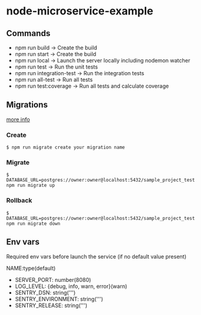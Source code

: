 # node-microservice-example

## Commands

- npm run build -> Create the build
- npm run start -> Create the build
- npm run local -> Launch the server locally including nodemon watcher
- npm run test -> Run the unit tests
- npm run integration-test -> Run the integration tests
- npm run all-test -> Run all tests
- npm run test:coverage -> Run all tests and calculate coverage


## Migrations
[more info](https://salsita.github.io/node-pg-migrate/#/)

### Create
```$xslt
$ npm run migrate create your migration name
```

### Migrate
```$xslt
$ DATABASE_URL=postgres://owner:owner@localhost:5432/sample_project_test npm run migrate up
```

### Rollback
```$xslt
$ DATABASE_URL=postgres://owner:owner@localhost:5432/sample_project_test npm run migrate down
```

## Env vars

Required env vars before launch the service (if no default value present)

NAME:type(default)

-   SERVER_PORT: number(8080)
-   LOG_LEVEL: {debug, info, warn, error}(warn)
-   SENTRY_DSN: string(''')
-   SENTRY_ENVIRONMENT: string(''')
-   SENTRY_RELEASE: string(''')
